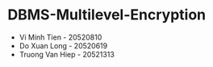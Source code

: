 # DBMS-Multilevel-Encryption
- Vi Minh Tien - 20520810
- Do Xuan Long - 20520619
- Truong Van Hiep - 20521313
